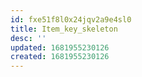 ```yaml
---
id: fxe51f8l0x24jqv2a9e4sl0
title: Item_key_skeleton
desc: ''
updated: 1681955230126
created: 1681955230126
---
```

